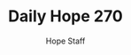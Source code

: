 ---
image: /assets/img/daily-hope-default-artwork.png
title: Daily Hope 270
number: 270
categories:
  - Daily Hope
author: Hope Staff
notes: Daily Hope 270
embed: >-
  <iframe style="border-radius:12px" src="https://open.spotify.com/embed/episode/5d4qtAPbCsxiDq3bNgd6sf?utm_source=generator" width="100%" height="152" frameBorder="0" allowfullscreen="" allow="autoplay; clipboard-write; encrypted-media; fullscreen; picture-in-picture" loading="lazy"></iframe>
---